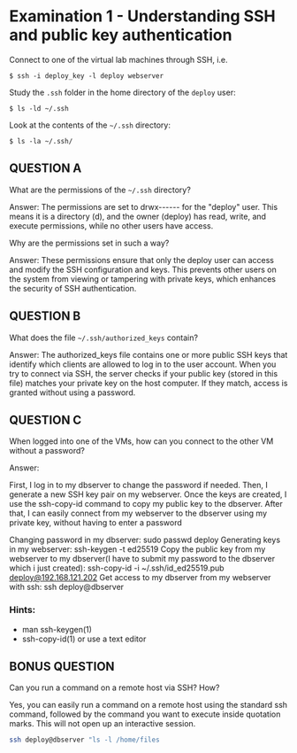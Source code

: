 # Examination 1 - Understanding SSH and public key authentication

Connect to one of the virtual lab machines through SSH, i.e.

    $ ssh -i deploy_key -l deploy webserver

Study the `.ssh` folder in the home directory of the `deploy` user:

    $ ls -ld ~/.ssh

Look at the contents of the `~/.ssh` directory:

    $ ls -la ~/.ssh/

## QUESTION A

What are the permissions of the `~/.ssh` directory?

Answer: The permissions are set to drwx------ for the "deploy" user.
This means it is a directory (d), and the owner (deploy) has read, write, and execute permissions, while no other users have access.

Why are the permissions set in such a way?

Answer: These permissions ensure that only the deploy user can access and modify the SSH configuration and keys. This prevents other users on the system from viewing or tampering with private keys, which enhances the security of SSH authentication.

## QUESTION B

What does the file `~/.ssh/authorized_keys` contain?

Answer: The authorized_keys file contains one or more public SSH keys that identify which clients are allowed to log in to the user account. When you try to connect via SSH, the server checks if your public key (stored in this file) matches your private key on the host computer. If they match, access is granted without using a password.

## QUESTION C

When logged into one of the VMs, how can you connect to the
other VM without a password?

Answer: 

First, I log in to my dbserver to change the password if needed. Then, I generate a new SSH key pair on my webserver.
Once the keys are created, I use the ssh-copy-id command to copy my public key to the dbserver. After that, I can easily connect from my webserver to the dbserver using my private key, without having to enter a password

Changing password in my dbserver: 
sudo passwd deploy
Generating keys in my webserver: 
ssh-keygen -t ed25519
Copy the public key from my webserver to my dbserver(I have to submit my password to the dbserver which i just created): ssh-copy-id -i ~/.ssh/id_ed25519.pub deploy@192.168.121.202
Get access to my dbserver from my webserver with ssh: 
ssh deploy@dbserver

### Hints:

* man ssh-keygen(1)
* ssh-copy-id(1) or use a text editor

## BONUS QUESTION

Can you run a command on a remote host via SSH? How?

Yes, you can easily run a command on a remote host using the standard ssh command, followed by the command you want to execute inside quotation marks. This will not open up an interactive session.

```bash
ssh deploy@dbserver "ls -l /home/files
```
